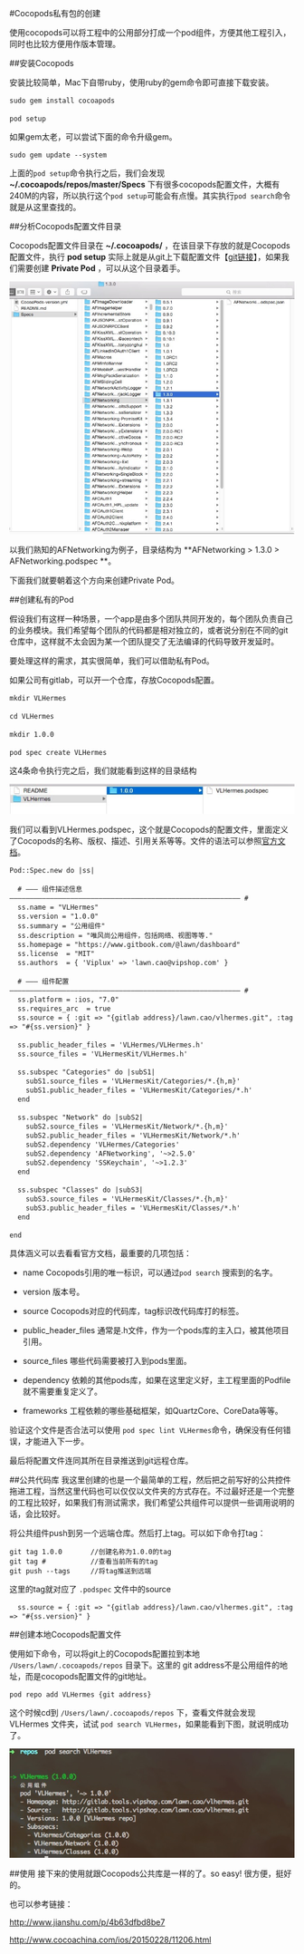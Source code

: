 #Cocopods私有包的创建

使用cocopods可以将工程中的公用部分打成一个pod组件，方便其他工程引入，同时也比较方便用作版本管理。


##安装Cocopods


安装比较简单，Mac下自带ruby，使用ruby的gem命令即可直接下载安装。

	sudo gem install cocoapods

	pod setup
	
如果gem太老，可以尝试下面的命令升级gem。

	sudo gem update --system
	

上面的`pod setup`命令执行之后，我们会发现 **~/.cocoapods/repos/master/Specs** 下有很多cocopods配置文件，大概有240M的内容，所以执行这个`pod setup`可能会有点慢。其实执行`pod search`命令就是从这里查找的。



##分析Cocopods配置文件目录

Cocopods配置文件目录在 **~/.cocoapods/** ，在该目录下存放的就是Cocopods配置文件，执行 **pod setup** 实际上就是从git上下载配置文件【[git链接](https://github.com/CocoaPods/Specs.git)】，如果我们需要创建 **Private Pod** ，可以从这个目录着手。


![Mou icon](../Images/21.jpg)

以我们熟知的AFNetworking为例子，目录结构为 **AFNetworking &gt; 1.3.0 &gt; AFNetworking.podspec
**。

下面我们就要朝着这个方向来创建Private Pod。



##创建私有的Pod

假设我们有这样一种场景，一个app是由多个团队共同开发的，每个团队负责自己的业务模块。我们希望每个团队的代码都是相对独立的，或者说分别在不同的git仓库中，这样就不太会因为某一个团队提交了无法编译的代码导致开发延时。

要处理这样的需求，其实很简单，我们可以借助私有Pod。


如果公司有gitlab，可以开一个仓库，存放Cocopods配置。

	mkdir VLHermes
	
	cd VLHermes
	
	mkdir 1.0.0
	
	pod spec create VLHermes
	
这4条命令执行完之后，我们就能看到这样的目录结构
	
![Mou icon](../Images/22.jpg)


我们可以看到VLHermes.podspec，这个就是Cocopods的配置文件，里面定义了Cocopods的名称、版权、描述、引用关系等等。文件的语法可以参照[官方文档](https://guides.cocoapods.org/syntax/podspec.html)。

	Pod::Spec.new do |ss|
	
	  # ――― 组件描述信息  ――――――――――――――――――――――――――――――――――――――――――――――――――――――――― #
	  ss.name = "VLHermes"
	  ss.version = "1.0.0"
	  ss.summary = "公用组件"
	  ss.description = "唯风尚公用组件，包括网络、视图等等."
	  ss.homepage = "https://www.gitbook.com/@lawn/dashboard"
	  ss.license  = "MIT"
	  ss.authors  = { 'Viplux' => 'lawn.cao@vipshop.com' }
	
	  # ――― 组件配置  ――――――――――――――――――――――――――――――――――――――――――――――――――――――――― #
	  ss.platform = :ios, "7.0"
	  ss.requires_arc  = true
	  ss.source = { :git => "{gitlab address}/lawn.cao/vlhermes.git", :tag => "#{ss.version}" }
	
	  ss.public_header_files = 'VLHermes/VLHermes.h'
	  ss.source_files = 'VLHermesKit/VLHermes.h'
	
	  ss.subspec "Categories" do |subS1|
	    subS1.source_files = 'VLHermesKit/Categories/*.{h,m}'
	    subS1.public_header_files = 'VLHermesKit/Categories/*.h'
	  end
	
	  ss.subspec "Network" do |subS2|
	    subS2.source_files = 'VLHermesKit/Network/*.{h,m}'
	    subS2.public_header_files = 'VLHermesKit/Network/*.h'
	    subS2.dependency 'VLHermes/Categories'
	    subS2.dependency 'AFNetworking', '~>2.5.0'
	    subS2.dependency 'SSKeychain', '~>1.2.3'
	  end
	
	  ss.subspec "Classes" do |subS3|
	    subS3.source_files = 'VLHermesKit/Classes/*.{h,m}'
	    subS3.public_header_files = 'VLHermesKit/Classes/*.h'
	  end
	
	end


具体涵义可以去看看官方文档，最重要的几项包括：

* name	Cocopods引用的唯一标识，可以通过`pod search` 搜索到的名字。

* version 版本号。

* source Cocopods对应的代码库，tag标识改代码库打的标签。

* public_header_files 通常是.h文件，作为一个pods库的主入口，被其他项目引用。
 
* source_files 哪些代码需要被打入到pods里面。
 
* dependency 依赖的其他pods库，如果在这里定义好，主工程里面的Podfile就不需要重复定义了。

* frameworks 工程依赖的哪些基础框架，如QuartzCore、CoreData等等。

验证这个文件是否合法可以使用 `pod spec lint VLHermes`命令，确保没有任何错误，才能进入下一步。

最后将配置文件连同其所在目录推送到git远程仓库。


##公共代码库
我这里创建的也是一个最简单的工程，然后把之前写好的公共控件拖进工程，当然这里代码也可以仅仅以文件夹的方式存在。不过最好还是一个完整的工程比较好，如果我们有测试需求，我们希望公共组件可以提供一些调用说明的话，会比较好。

将公共组件push到另一个远端仓库。然后打上tag。可以如下命令打tag：

	git tag 1.0.0		//创建名称为1.0.0的tag
	git tag # 			//查看当前所有的tag
	git push --tags		//将tag推送到远端 

这里的tag就对应了 `.podspec` 文件中的source

	  ss.source = { :git => "{gitlab address}/lawn.cao/vlhermes.git", :tag => "#{ss.version}" }

##创建本地Cocopods配置文件

使用如下命令，可以将git上的Cocopods配置拉到本地 `/Users/lawn/.cocoapods/repos` 目录下。这里的 git address不是公用组件的地址，而是cocopods配置文件的git地址。

	pod repo add VLHermes {git address}

这个时候cd到  `/Users/lawn/.cocoapods/repos` 下，查看文件就会发现 VLHermes 文件夹，试试 `pod search VLHermes`，如果能看到下图，就说明成功了。

![Mou icon](../Images/23.jpg)


##使用
接下来的使用就跟Cocopods公共库是一样的了。so easy!  很方便，挺好的。


也可以参考链接：

http://www.jianshu.com/p/4b63dfbd8be7

http://www.cocoachina.com/ios/20150228/11206.html
